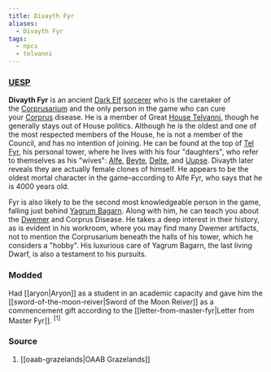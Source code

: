 ```yaml
---
title: Divayth Fyr
aliases:
  - Divayth Fyr
tags:
  - npcs
  - telvanni
---
```

### [UESP](https://en.uesp.net/wiki/Morrowind:Divayth_Fyr)
**Divayth Fyr** is an ancient [Dark Elf](https://en.uesp.net/wiki/Morrowind:Dark_Elf "Morrowind:Dark Elf") [sorcerer](https://en.uesp.net/wiki/Morrowind:Sorcerer "Morrowind:Sorcerer") who is the caretaker of the [Corprusarium](https://en.uesp.net/wiki/Morrowind:Corprusarium "Morrowind:Corprusarium") and the only person in the game who can cure your [Corprus](https://en.uesp.net/wiki/Morrowind:Corprus "Morrowind:Corprus") disease. He is a member of Great [House Telvanni](https://en.uesp.net/wiki/Morrowind:House_Telvanni "Morrowind:House Telvanni"), though he generally stays out of House politics. Although he is the oldest and one of the most respected members of the House, he is not a member of the Council, and has no intention of joining. He can be found at the top of [Tel Fyr](https://en.uesp.net/wiki/Morrowind:Tel_Fyr "Morrowind:Tel Fyr"), his personal tower, where he lives with his four "daughters", who refer to themselves as his "wives": [Alfe](https://en.uesp.net/wiki/Morrowind:Alfe_Fyr "Morrowind:Alfe Fyr"), [Beyte](https://en.uesp.net/wiki/Morrowind:Beyte_Fyr "Morrowind:Beyte Fyr"), [Delte](https://en.uesp.net/wiki/Morrowind:Delte_Fyr "Morrowind:Delte Fyr"), and [Uupse](https://en.uesp.net/wiki/Morrowind:Uupse_Fyr "Morrowind:Uupse Fyr"). Divayth later reveals they are actually female clones of himself. He appears to be the oldest mortal character in the game–according to Alfe Fyr, who says that he is 4000 years old.

Fyr is also likely to be the second most knowledgeable person in the game, falling just behind [Yagrum Bagarn](https://en.uesp.net/wiki/Morrowind:Yagrum_Bagarn "Morrowind:Yagrum Bagarn"). Along with him, he can teach you about the [Dwemer](https://en.uesp.net/wiki/Lore:Dwemer "Lore:Dwemer") and Corprus Disease. He takes a deep interest in their history, as is evident in his workroom, where you may find many Dwemer artifacts, not to mention the Corprusarium beneath the halls of his tower, which he considers a "hobby". His luxurious care of Yagrum Bagarn, the last living Dwarf, is also a testament to his pursuits.
### Modded
Had [[aryon|Aryon]] as a student in an academic capacity and gave him the [[sword-of-the-moon-reiver|Sword of the Moon Reiver]] as a commencement gift according to the [[letter-from-master-fyr|Letter from Master Fyr]]. <sup>[1]</sup>
### Source
1. [[oaab-grazelands|OAAB Grazelands]]